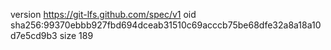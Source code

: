 version https://git-lfs.github.com/spec/v1
oid sha256:99370ebbb927fbd694dceab31510c69acccb75be68dfe32a8a18a10d7e5cd9b3
size 189
